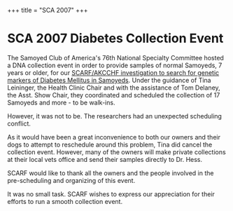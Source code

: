 +++
title = "SCA 2007"
+++


# SCA 2007 Diabetes Collection Event


The Samoyed Club of America's 76th National Specialty Committee hosted a DNA collection event in order to provide samples of normal Samoyeds, 7 years or older, for our [SCARF/AKCCHF investigation to search for genetic markers of Diabetes Mellitus in Samoyeds](/research/current-studies/akcchf-grant-610). Under the guidance of Tina Leininger, the Health Clinic Chair and with the assistance of Tom Delaney, the Asst. Show Chair, they coordinated and scheduled the collection of 17 Samoyeds and more - to be walk-ins.

However, it was not to be. The researchers had an unexpected scheduling conflict.

As it would have been a great inconvenience to both our owners and their dogs to attempt to reschedule around this problem, Tina did cancel the collection event. However, many of the owners will make private collections at their local vets office and send their samples directly to Dr. Hess.

SCARF would like to thank all the owners and the people involved in the pre-scheduling and organizing of this event.

It was no small task. SCARF wishes to express our appreciation for their efforts to run a smooth collection event.
